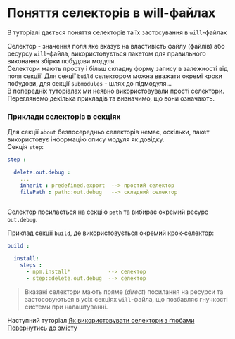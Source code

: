 # Поняття селекторів в will-файлах

В туторіалі дається поняття селекторів та їх застосування в `will`-файлах

Селектор - значення поля яке вказує на властивість файлу (файлів) або ресурсу `will`-файла, використовується пакетом для правильного виконання збірки побудови модуля.  
Селектори мають просту і більш складну форму запису в залежності від поля секції. Для секції `build` селектором можна вважати окремі кроки побудови, для секції `submodules` - шлях до підмодуля...  
В попередніх туторіалах ми неявно використовували прості селектори. Переглянемо декілька прикладів та визначимо, що вони означають.   

### Приклади селекторів в секціях
Для секції `about` безпосередньо селекторів немає, оскільки, пакет використовує інформацію опису модуля як довідку.  
Cекція `step`:

```yaml
step :

  delete.out.debug :
    ...
    inherit : predefined.export  --> простий селектор
    filePath : path::out.debug   --> складний селектор
    
```

Селектор посилається на секцію `path` та вибирає окремий ресурс `out.debug`.

Приклад секції `build`, де використовується окремий крок-селектор:

```yaml
build :

  install:
    steps :
      - npm.install*            --> селектор
      - step::delete.out.debug  --> селектор

```

> Вказані селектори мають пряме (_direct_) посилання на ресурси та застосовуються в усіх секціях `will`-файла, що позбавляє гнучкості системи при налаштуванні.

Наступний туторіал [Як використовувати селектори з ґлобами](HowToUseSelectorsWithGlob.ukr.md)  
[Повернутись до змісту](../README.md#tutorials)
